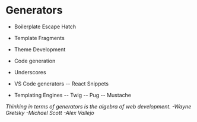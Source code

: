# Generators

-   Boilerplate Escape Hatch
-   Template Fragments <!-- .element: class="fragment" -->
-   Theme Development <!-- .element: class="fragment" -->
-   Code generation <!-- .element: class="fragment" -->

-   Underscores <!-- .element: class="fragment" -->
-   VS Code generators <!-- .element: class="fragment" -->
    -- React Snippets
-   Templating Engines <!-- .element: class="fragment" -->
    -- Twig
    -- Pug
    -- Mustache

_Thinking in terms of generators is the algebra of web development. -Wayne Gretsky -Michael Scott -Alex Vallejo_ <!-- .element: class="fragment" -->
